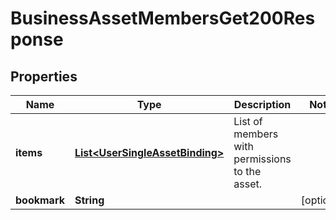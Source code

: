 

# BusinessAssetMembersGet200Response

## Properties

Name | Type | Description | Notes
------------ | ------------- | ------------- | -------------
**items** | [**List&lt;UserSingleAssetBinding&gt;**](UserSingleAssetBinding.md) | List of members with permissions to the asset. | 
**bookmark** | **String** |  |  [optional]




